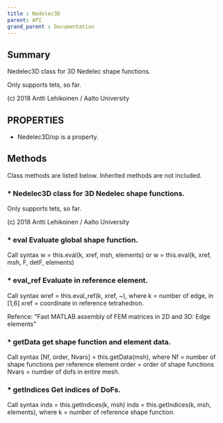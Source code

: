 ```yaml
---
title : Nedelec3D
parent: API
grand_parent : Documentation
---
```

## Summary
Nedelec3D class for 3D Nedelec shape functions.

Only supports tets, so far.

(c) 2018 Antti Lehikoinen / Aalto University
## PROPERTIES
* Nedelec3D/op is a property.

## Methods
Class methods are listed below. Inherited methods are not included.
### * Nedelec3D class for 3D Nedelec shape functions.

Only supports tets, so far.

(c) 2018 Antti Lehikoinen / Aalto University

### * eval Evaluate global shape function.

Call syntax
w = this.eval(k, xref, msh, elements) or
w = this.eval(k, xref, msh, F, detF, elements)

### * eval_ref Evaluate in reference element.

Call syntax
wref = this.eval_ref(k, xref, ~), where
k = number of edge, in [1,6]
xref = coordinate in reference tetrahedron.

Refence: "Fast MATLAB assembly of FEM matrices in 2D and 3D:
Edge elements"

### * getData get shape function and element data.

Call syntax
[Nf, order, Nvars] = this.getData(msh), where
Nf = number of shape functions per reference element
order = order of shape functions
Nvars = number of dofs in entire mesh.

### * getIndices Get indices of DoFs.

Call syntax
inds = this.getIndices(k, msh)
inds = this.getIndices(k, msh, elements), where
k = number of reference shape function.

